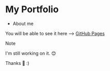 # My Portfolio
 - About me

You will be able to see it here --> [GitHub Pages](https://milagrostoyos.github.io/Portfolio/)

> [!NOTE]
> I'm still working on it. 😊


Thanks 💜 :)
